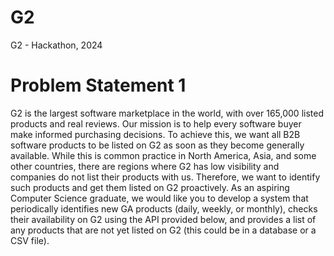 # G2
G2 - Hackathon, 2024

# Problem Statement 1 
G2 is the largest software marketplace in the world, with over 165,000 listed 
products and real reviews. Our mission is to help every software buyer make 
informed purchasing decisions. To achieve this, we want all B2B software products to 
be listed on G2 as soon as they become generally available. While this is common 
practice in North America, Asia, and some other countries, there are regions where 
G2 has low visibility and companies do not list their products with us. Therefore, we 
want to identify such products and get them listed on G2 proactively. As an aspiring 
Computer Science graduate, we would like you to develop a system that periodically 
identifies new GA products (daily, weekly, or monthly), checks their availability on G2 
using the API provided below, and provides a list of any products that are not yet 
listed on G2 (this could be in a database or a CSV file). 
